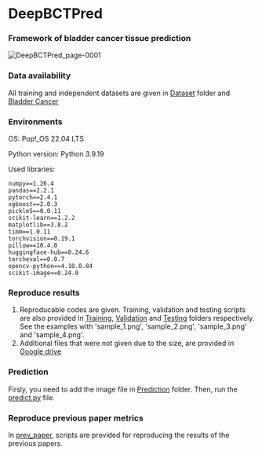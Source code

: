 # DeepBCTPred

### Framework of bladder cancer tissue prediction
![DeepBCTPred_page-0001](https://github.com/user-attachments/assets/deffa28b-5dfc-47d1-87e4-ae15dc101efd)



### Data availability
All training and independent datasets are given in [Dataset](Dataset) folder and [Bladder Cancer](https://drive.google.com/drive/folders/1Tm3ItdAmjxwEAZNo-CIrujjmXdqGsG4S?usp=sharing)

### Environments
OS: Pop!_OS 22.04 LTS

Python version: Python 3.9.19


Used libraries: 
```
numpy==1.26.4
pandas==2.2.1
pytorch==2.4.1
xgboost==2.0.3
pickle5==0.0.11
scikit-learn==1.2.2
matplotlib==3.8.2
timm==1.0.11
torchvision==0.19.1
pillow==10.4.0
huggingface-hub==0.24.6
torcheval==0.0.7
opencv-python==4.10.0.84
scikit-image==0.24.0
```

### Reproduce results
1.  Reproducable codes are given. Training, validation and testing scripts are also provided in [Training](Training), [Validation](Validation) and [Testing](Testing) folders respectively. See the examples with 'sample_1.png', 'sample_2.png', 'sample_3.png' and 'sample_4.png'.
2.  Additional files that were not given due to the size, are provided in [Google drive](https://drive.google.com/drive/folders/12rSChKSW_HkcQr_-KCXtE42zXRMRMaz0?usp=sharing)

### Prediction
Firsly, you need to add the image file in [Prediction](Prediction) folder. Then, run the [predict.py](predict.py) file.

### Reproduce previous paper metrics
In [prev_paper](prev_paper), scripts are provided for reproducing the results of the previous papers.
